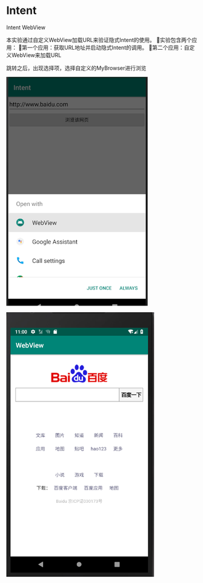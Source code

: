 # Intent
Intent WebView

本实验通过自定义WebView加载URL来验证隐式Intent的使用。
实验包含两个应用：
第一个应用：获取URL地址并启动隐式Intent的调用。
第二个应用：自定义WebView来加载URL

跳转之后，出现选择项，选择自定义的MyBrowser进行浏览

![images](https://github.com/atCY1998/Intent/blob/master/images/1.png)


![images](https://github.com/atCY1998/Intent/blob/master/images/2.png)

